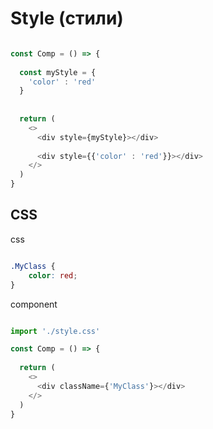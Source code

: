 # Style (стили)

```javascript

const Comp = () => {
  
  const myStyle = {
    'color' : 'red'
  }
  
  
  return (
    <>
      <div style={myStyle}></div>
  
      <div style={{'color' : 'red'}}></div>
    </>
  )
}

```


## CSS

css
```css

.MyClass {
    color: red;
}

```

component
```javascript

import './style.css'

const Comp = () => {
  
  return (
    <>
      <div className={'MyClass'}></div>
    </>
  )
}

```
